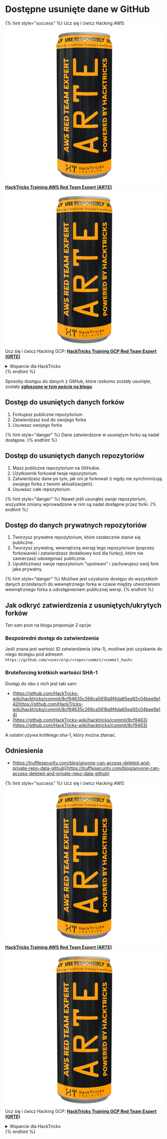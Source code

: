 # Dostępne usunięte dane w GitHub

{% hint style="success" %}
Ucz się i ćwicz Hacking AWS:<img src="../../.gitbook/assets/image (1) (1) (1).png" alt="" data-size="line">[**HackTricks Training AWS Red Team Expert (ARTE)**](https://training.hacktricks.xyz/courses/arte)<img src="../../.gitbook/assets/image (1) (1) (1).png" alt="" data-size="line">\
Ucz się i ćwicz Hacking GCP: <img src="../../.gitbook/assets/image (2).png" alt="" data-size="line">[**HackTricks Training GCP Red Team Expert (GRTE)**<img src="../../.gitbook/assets/image (2).png" alt="" data-size="line">](https://training.hacktricks.xyz/courses/grte)

<details>

<summary>Wsparcie dla HackTricks</summary>

* Sprawdź [**plany subskrypcyjne**](https://github.com/sponsors/carlospolop)!
* **Dołącz do** 💬 [**grupy Discord**](https://discord.gg/hRep4RUj7f) lub [**grupy telegramowej**](https://t.me/peass) lub **śledź** nas na **Twitterze** 🐦 [**@hacktricks\_live**](https://twitter.com/hacktricks_live)**.**
* **Podziel się sztuczkami hackingowymi, przesyłając PR-y do** [**HackTricks**](https://github.com/carlospolop/hacktricks) i [**HackTricks Cloud**](https://github.com/carlospolop/hacktricks-cloud) repozytoriów github.

</details>
{% endhint %}

Sposoby dostępu do danych z GitHub, które rzekomo zostały usunięte, zostały [**zgłoszone w tym poście na blogu**](https://trufflesecurity.com/blog/anyone-can-access-deleted-and-private-repo-data-github).

## Dostęp do usuniętych danych forków

1. Forkujesz publiczne repozytorium
2. Zatwierdzasz kod do swojego forka
3. Usuwasz swojego forka

{% hint style="danger" %}
Dane zatwierdzone w usuniętym forku są nadal dostępne.
{% endhint %}

## Dostęp do usuniętych danych repozytoriów

1. Masz publiczne repozytorium na GitHubie.
2. Użytkownik forkował twoje repozytorium.
3. Zatwierdzasz dane po tym, jak oni je forkowali (i nigdy nie synchronizują swojego forka z twoimi aktualizacjami).
4. Usuwasz całe repozytorium.

{% hint style="danger" %}
Nawet jeśli usunąłeś swoje repozytorium, wszystkie zmiany wprowadzone w nim są nadal dostępne przez forki.
{% endhint %}

## Dostęp do danych prywatnych repozytoriów

1. Tworzysz prywatne repozytorium, które ostatecznie stanie się publiczne.
2. Tworzysz prywatną, wewnętrzną wersję tego repozytorium (poprzez forkowanie) i zatwierdzasz dodatkowy kod dla funkcji, które nie zamierzasz udostępniać publicznie.
3. Upubliczniasz swoje repozytorium "upstream" i zachowujesz swój fork jako prywatny.

{% hint style="danger" %}
Możliwe jest uzyskanie dostępu do wszystkich danych przesłanych do wewnętrznego forka w czasie między utworzeniem wewnętrznego forka a udostępnieniem publicznej wersji.
{% endhint %}

## Jak odkryć zatwierdzenia z usuniętych/ukrytych forków

Ten sam post na blogu proponuje 2 opcje:

### Bezpośredni dostęp do zatwierdzenia

Jeśli znana jest wartość ID zatwierdzenia (sha-1), możliwe jest uzyskanie do niego dostępu pod adresem `https://github.com/<user/org>/<repo>/commit/<commit_hash>`

### Bruteforcing krótkich wartości SHA-1

Dostęp do obu z nich jest taki sam:

* [https://github.com/HackTricks-wiki/hacktricks/commit/8cf94635c266ca5618a9f4da65ea92c04bee9a14](https://github.com/HackTricks-wiki/hacktricks/commit/8cf94635c266ca5618a9f4da65ea92c04bee9a14)
* [https://github.com/HackTricks-wiki/hacktricks/commit/8cf9463](https://github.com/HackTricks-wiki/hacktricks/commit/8cf9463)

A ostatni używa krótkiego sha-1, który można złamać.

## Odniesienia

* [https://trufflesecurity.com/blog/anyone-can-access-deleted-and-private-repo-data-github](https://trufflesecurity.com/blog/anyone-can-access-deleted-and-private-repo-data-github)

{% hint style="success" %}
Ucz się i ćwicz Hacking AWS:<img src="../../.gitbook/assets/image (1) (1) (1).png" alt="" data-size="line">[**HackTricks Training AWS Red Team Expert (ARTE)**](https://training.hacktricks.xyz/courses/arte)<img src="../../.gitbook/assets/image (1) (1) (1).png" alt="" data-size="line">\
Ucz się i ćwicz Hacking GCP: <img src="../../.gitbook/assets/image (2).png" alt="" data-size="line">[**HackTricks Training GCP Red Team Expert (GRTE)**<img src="../../.gitbook/assets/image (2).png" alt="" data-size="line">](https://training.hacktricks.xyz/courses/grte)

<details>

<summary>Wsparcie dla HackTricks</summary>

* Sprawdź [**plany subskrypcyjne**](https://github.com/sponsors/carlospolop)!
* **Dołącz do** 💬 [**grupy Discord**](https://discord.gg/hRep4RUj7f) lub [**grupy telegramowej**](https://t.me/peass) lub **śledź** nas na **Twitterze** 🐦 [**@hacktricks\_live**](https://twitter.com/hacktricks_live)**.**
* **Podziel się sztuczkami hackingowymi, przesyłając PR-y do** [**HackTricks**](https://github.com/carlospolop/hacktricks) i [**HackTricks Cloud**](https://github.com/carlospolop/hacktricks-cloud) repozytoriów github.

</details>
{% endhint %}
